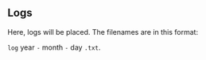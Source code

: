 ## Logs

Here, logs will be placed. The filenames are in this format:

`log` year `-` month `-` day `.txt`.